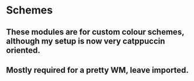 # Schemes
## These modules are for custom colour schemes, although my setup is now very catppuccin oriented.
## Mostly required for a pretty WM, leave imported.